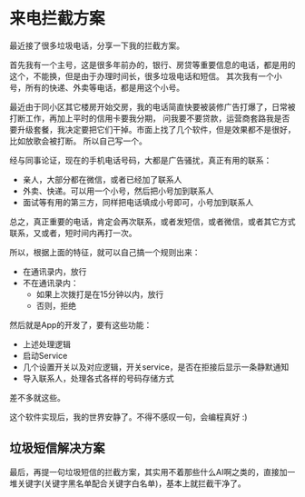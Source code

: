# 来电拦截方案

最近接了很多垃圾电话，分享一下我的拦截方案。

首先我有一个主号，这是很多年前办的，银行、房贷等重要信息的电话，都是用的这个，不能换，但是由于办理时间长，很多垃圾电话和短信。
其次我有一个小号，所有的快递、外卖等电话，都是用这个小号。

最近由于同小区其它楼房开始交房，我的电话简直快要被装修广告打爆了，日常被打断工作，再加上平时的信用卡要我分期，
问我要不要贷款，运营商套路我是否要升级套餐，我决定要把它们干掉。市面上找了几个软件，但是效果都不是很好，比如放歌会被打断。
所以自己写一个。

经与同事论证，现在的手机电话号码，大都是广告骚扰，真正有用的联系：

- 亲人，大部分都在微信，或者已经加了联系人
- 外卖、快递。可以用一个小号，然后把小号加到联系人
- 面试等有用的第三方，同样把电话填成小号即可，小号加到联系人

总之，真正重要的电话，肯定会再次联系，或者发短信，或者微信，或者其它方式联系，又或者，短时间内再打一次。

所以，根据上面的特征，就可以自己搞一个规则出来：

- 在通讯录内，放行
- 不在通讯录内：
    - 如果上次拨打是在15分钟以内，放行
    - 否则，拒绝

然后就是App的开发了，要有这些功能：

- 上述处理逻辑
- 启动Service
- 几个设置开关以及对应逻辑，开关service，是否在拒接后显示一条静默通知
- 导入联系人，处理各式各样的号码存储方式

差不多就这些。

这个软件实现后，我的世界安静了。不得不感叹一句，会编程真好 :)

## 垃圾短信解决方案

最后，再提一句垃圾短信的拦截方案，其实用不着那些什么AI啊之类的，直接加一堆关键字(关键字黑名单配合关键字白名单)，基本上就拦截干净了。
